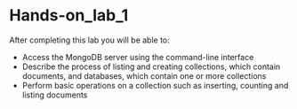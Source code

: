 # Hands-on_lab_1
After completing this lab you will be able to:
- Access the MongoDB server using the command-line interface
- Describe the process of listing and creating collections, which contain documents, and databases, which contain one or more collections
- Perform basic operations on a collection such as inserting, counting and listing documents
